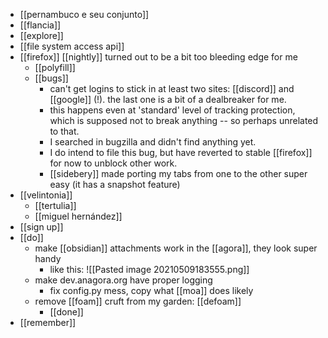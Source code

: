 - [[pernambuco e seu conjunto]]
- [[flancia]]
- [[explore]]
- [[file system access api]]
- [[firefox]] [[nightly]] turned out to be a bit too bleeding edge for me
    - [[polyfill]]
	- [[bugs]]
		- can't get logins to stick in at least two sites: [[discord]] and [[google]] (!). the last one is a bit of a dealbreaker for me.
		- this happens even at 'standard' level of tracking protection, which is supposed not to break anything -- so perhaps unrelated to that.
		- I searched in bugzilla and didn't find anything yet.
		- I do intend to file this bug, but have reverted to stable [[firefox]] for now to unblock other work.
		- [[sidebery]] made porting my tabs from one to the other super easy (it has a snapshot feature)
- [[velintonia]]
	- [[tertulia]]
	- [[miguel hernández]]
- [[sign up]]
- [[do]]
	- make [[obsidian]] attachments work in the [[agora]], they look super handy
		- like this: ![[Pasted image 20210509183555.png]]
	- make dev.anagora.org have proper logging
		- fix config.py mess, copy what [[moa]] does likely
	- remove [[foam]] cruft from my garden: [[defoam]]
		- [[done]]
- [[remember]]
	
	
 
